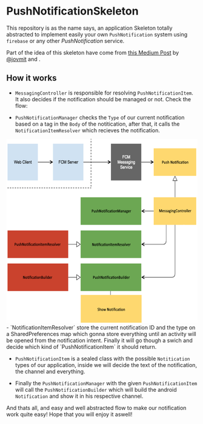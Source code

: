 # PushNotificationSkeleton

This repository is as the name says, an application Skeleton totally abstracted to implement easily your own `PushNotification` system using `firebase` or any other *PushNotification* service.

Part of the idea of this skeleton have come from [this Medium Post](https://android.jlelse.eu/android-notifications-an-elegant-way-to-build-and-display-7771d65ba3a2) by [@jovmit](https://medium.com/@jovmit) and .

## How it works

- `MessagingController` is responsible for resolving `PushNotificationItem`. It also decides if the notification should be managed or not. Check the flow:

- `PushNotificationManager` checks the `Type` of our current notification based on a tag in the `Body` of the notitication, after that, it calls the `NotificationItemResolver`
which recieves the notification.


<img src="./push_notification_skeleton.png" width="600" height="486"/>
- `NotificationItemResolver` store the current notification ID and the type on a SharedPreferences map which gonna store everything until an activity will be opened from the notification intent. Finally it will go though a swich and decide which kind of `PushNotificationItem` it should return.

- `PushNotificationItem` is a sealed class with the possible `Notitication` types of our application, inside we will decide the text of the notification, the channel and everything.

- Finally the `PushNotificationManager` with the given `PushNotificationItem` will call the `PushNotificationBuilder` which will build the android `Notification` and show it in his respective channel.

And thats all, and easy and well abstracted flow to make our notification work quite easy! Hope that you will enjoy it aswell!
